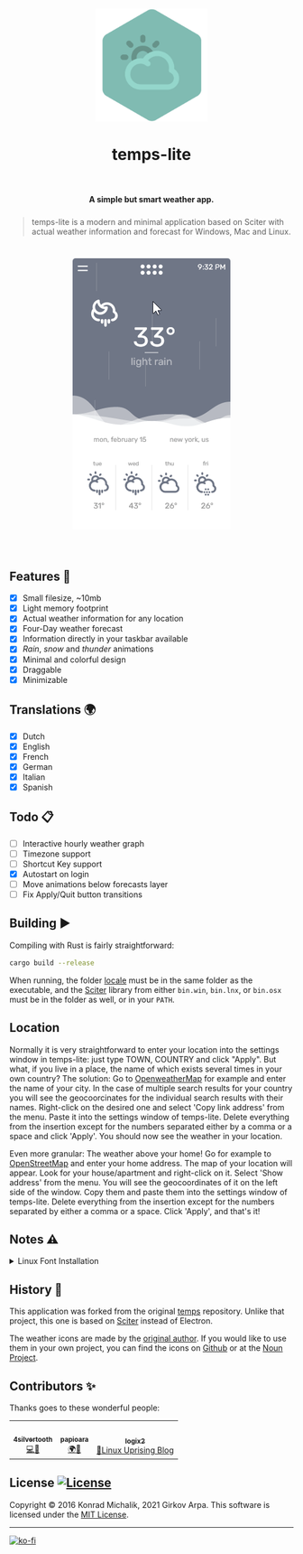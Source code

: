 <h1 align="center">
<a href="https://github.com/girkovarpa/temps-lite">
<img src="app/assets/app.png" alt="temps-lite" width="200"/></a><br/><br/>
temps-lite
<br/>
<br/>
</h1>

<h4 align="center">A simple but smart weather app.</h4>
<h5 align="center"></h5>

> temps-lite is a modern and minimal application based on Sciter with actual weather information and forecast for Windows, Mac and Linux.

<h1 align="center">
<img src="preview.gif" alt="temps-lite" width="280"/></a><br/><br/>
</h1>

## Features 🚀

- [x] Small filesize, ~10mb
- [x] Light memory footprint
- [x] Actual weather information for any location
- [x] Four-Day weather forecast
- [x] Information directly in your taskbar available
- [x] _Rain_, _snow_ and _thunder_ animations
- [x] Minimal and colorful design
- [x] Draggable
- [x] Minimizable

## Translations 🌍

- [x] Dutch
- [x] English
- [x] French
- [x] German
- [x] Italian
- [x] Spanish

## Todo 📋

- [ ] Interactive hourly weather graph
- [ ] Timezone support
- [ ] Shortcut Key support
- [x] Autostart on login
- [ ] Move animations below forecasts layer
- [ ] Fix Apply/Quit button transitions

## Building ▶️

Compiling with Rust is fairly straightforward:
```sh
cargo build --release
```
When running, the folder [locale](locale) must be in the same folder as the executable, and the [Sciter](https://github.com/c-smile/sciter-sdk/) library from either `bin.win`, `bin.lnx`, or `bin.osx` must be in the folder as well, or in your `PATH`.

## Location

Normally it is very straightforward to enter your location into the settings window in temps-lite: just type TOWN, COUNTRY and click "Apply". But what, if you live in a place, the name of which exists several times in your own country? The solution: Go to [OpenweatherMap](https://openweathermap.org/find?q=#) for example and enter the name of your city. In the case of multiple search results for your country you will see the geocoorcinates for the individual search results with their names. Right-click on the desired one and select 'Copy link address' from the menu. Paste it into the settings window of temps-lite. Delete everything from the insertion except for the numbers separated either by a comma or a space and click 'Apply'. You should now see the weather in your location.

Even more granular: The weather above your home! Go for example to [OpenStreetMap](https://www.openstreetmap.org/#map=6/51.330/10.453) and enter your home address. The map of your location will appear. Look for your house/apartment and right-click on it. Select 'Show address' from the menu. You will see the geocoordinates of it on the left side of the window. Copy them and paste them into the settings window of temps-lite. Delete everything from the insertion except for the numbers separated by either a comma or a space. Click 'Apply', and that's it!

## Notes ⚠️

<details>
  <summary>Linux Font Installation</summary>
  
  Please manually install the following fonts from [this](app/assets/fonts/rubik/) folder:
  - **Rubik Regular 400**
  - **Rubik Light 300**
  - **Rubik Bold 700**
</details>

## History 📜

This application was forked from the original [temps](https://github.com/jackd248/temps) repository.  Unlike that project, this one is based on [Sciter](https://sciter.com/) instead of Electron.

The weather icons are made by the [original author](https://github.com/jackd248). If you would like to use them in your own project, you can find the icons on [Github](https://github.com/jackd248/weather-iconic) or at the [Noun Project](https://thenounproject.com/konradmichalik/collection/weather/).

## Contributors ✨

Thanks goes to these wonderful people:

<table>
  <tr>
    <td align="center"><a href="https://github.com/4silvertooth"><img src="https://avatars.githubusercontent.com/u/793967?v=3?s=100" width="100px;" alt=""/><br /><sub><b>4silvertooth</b></sub></a><br /><a href="https://github.com/GirkovArpa/temps-lite/commit/8a06af5921ea8005d49e9ac90e750ba912fa17cb" title="Code">💻</a><a href="https://github.com/GirkovArpa/temps-lite/commit/b977bb2327f797ec0b6ed1acd82f677ae96cfd9b" title="Linux">🐧</a> 
    <td align="center"><a href="https://github.com/papioara"><img src="https://avatars.githubusercontent.com/u/31970041?v=3?s=100" width="100px;" alt=""/><br /><sub><b>papioara</b></sub></a><br /><a href="https://github.com/GirkovArpa/temps-lite/issues/1#issuecomment-774692453" title="Translations">🌍</a><a href="https://github.com/GirkovArpa/temps-lite/pull/9" title="Bug Fixes">🐛</a></td>
    <td align="center"><a href="https://github.com/logix2"><img src="https://avatars.githubusercontent.com/u/38005360?v=3?s=100" width="100px;" alt=""/><br /><sub><b>logix2</b></sub></a><br /><a href="https://github.com/GirkovArpa/temps-lite/issues/17#issuecomment-785044732" title="Linux">🐧</a><a href="https://www.linuxuprising.com/" title="Linux Uprising Blog">Linux Uprising Blog</a></td>
  </tr>
</table>

## License [![License](https://img.shields.io/github/license/jackd248/temps.svg?style=flat-square)]()

Copyright © 2016 Konrad Michalik, 2021 Girkov Arpa. This software is licensed under the [MIT License](LICENSE).

___
[![ko-fi](https://ko-fi.com/img/githubbutton_sm.svg)](https://ko-fi.com/V7V43JLTO)
